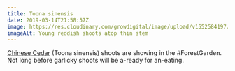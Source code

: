 ```yaml
---
title: Toona sinensis
date: 2019-03-14T21:58:57Z
image: https://res.cloudinary.com/growdigital/image/upload/v1552584197/shoots-F9511B0B.jpg
imageAlt: Young reddish shoots atop thin stem
---
```


[Chinese Cedar](https://pfaf.org/user/Plant.aspx?LatinName=Toona+sinensis) (Toona sinensis) shoots are showing in the #ForestGarden. Not long before garlicky shoots will be a-ready for an-eating.
